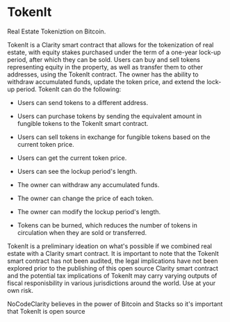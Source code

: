 # TokenIt

Real Estate Tokeniztion on Bitcoin.

TokenIt is a Clarity smart contract that allows for the tokenization of real estate, with equity stakes purchased under the term of a one-year lock-up period, after which they can be sold. Users can buy and sell tokens representing equity in the property, as well as transfer them to other addresses, using the TokenIt contract. The owner has the ability to withdraw accumulated funds, update the token price, and extend the lock-up period. TokenIt can do the following:

+ Users can send tokens to a different address.

+ Users can purchase tokens by sending the equivalent amount in fungible tokens to the TokenIt smart contract.

+ Users can sell tokens in exchange for fungible tokens based on the current token price.

+ Users can get the current token price.

+ Users can see the lockup period's length.

+ The owner can withdraw any accumulated funds.

+ The owner can change the price of each token.

+ The owner can modify the lockup period's length.

+ Tokens can be burned, which reduces the number of tokens in circulation when they are sold or transferred.

TokenIt is a preliminary ideation on what's possible if we combined real estate with a Clarity smart contract. It is important to note that the TokenIt smart contract has not been audited, the legal implications have not been explored prior to the publishing of this open source Clarity smart contract and the potential tax implications of TokenIt may carry varying outputs of fiscal responisbility in various jurisdictions around the world. Use at your own risk.

NoCodeClarity believes in the power of Bitcoin and Stacks so it's important that TokenIt is open source
